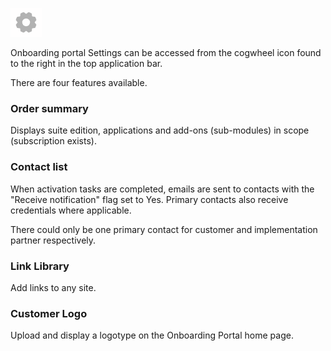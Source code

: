 ![](../../images/Cogwheelicon.png)

Onboarding portal Settings can be accessed from the cogwheel icon found to the right in the top application bar.   

There are four features available.

### Order summary

Displays suite edition, applications and add-ons (sub-modules) in scope (subscription exists).

### Contact list 

When activation tasks are completed, emails are sent to contacts with the "Receive notification" flag set to Yes. Primary contacts also receive credentials where applicable. 

There could only be one primary contact for customer and implementation partner respectively.  

### Link Library

Add links to any site.

### Customer Logo

Upload and display a logotype on the Onboarding Portal home page.
